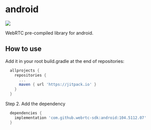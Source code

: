 # android

[![](https://jitpack.io/v/webrtc-sdk/android.svg)](https://jitpack.io/#webrtc-sdk/android)

WebRTC pre-compiled library for android.

## How to use

Add it in your root build.gradle at the end of repositories:

```gradle
  allprojects {
    repositories {
      ...
      maven { url 'https://jitpack.io' }
    }
  }
```

Step 2. Add the dependency


```gradle
  dependencies {
    implementation 'com.github.webrtc-sdk:android:104.5112.07'
  }
```
